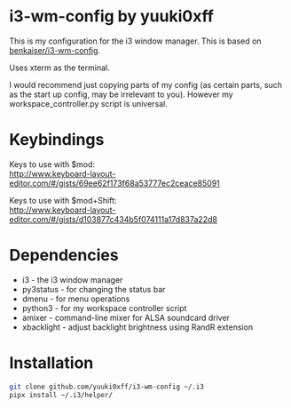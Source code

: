 # i3-wm-config by yuuki0xff

This is my configuration for the i3 window manager. This is based on [benkaiser/i3-wm-config](https://github.com/benkaiser/i3-wm-config).  

Uses xterm as the terminal.  

I would recommend just copying parts of my config (as certain parts, such as the start up config, may be irrelevant to you). However my workspace_controller.py script is universal.  


# Keybindings
Keys to use with $mod:  
http://www.keyboard-layout-editor.com/#/gists/69ee62f173f68a53777ec2ceace85091

Keys to use with $mod+Shift:  
http://www.keyboard-layout-editor.com/#/gists/d103877c434b5f074111a17d837a22d8


# Dependencies

- i3 - the i3 window manager
- py3status - for changing the status bar
- dmenu - for menu operations
- python3 - for my workspace controller script
- amixer - command-line mixer for ALSA soundcard driver
- xbacklight - adjust backlight brightness using RandR extension

# Installation

```bash
git clone github.com/yuuki0xff/i3-wm-config ~/.i3
pipx install ~/.i3/helper/
```
